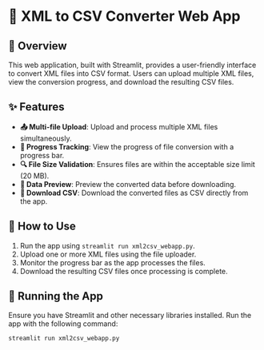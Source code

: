 # 🔄 XML to CSV Converter Web App

## 📜 Overview
This web application, built with Streamlit, provides a user-friendly interface to convert XML files into CSV format. Users can upload multiple XML files, view the conversion progress, and download the resulting CSV files.

## ✨ Features
- **📤 Multi-file Upload**: Upload and process multiple XML files simultaneously.
- **🚀 Progress Tracking**: View the progress of file conversion with a progress bar.
- **🔍 File Size Validation**: Ensures files are within the acceptable size limit (20 MB).
- **🔎 Data Preview**: Preview the converted data before downloading.
- **💾 Download CSV**: Download the converted files as CSV directly from the app.

## 🚀 How to Use
1. Run the app using `streamlit run xml2csv_webapp.py`.
2. Upload one or more XML files using the file uploader.
3. Monitor the progress bar as the app processes the files.
4. Download the resulting CSV files once processing is complete.

## 🔧 Running the App
Ensure you have Streamlit and other necessary libraries installed. Run the app with the following command:

```shell
streamlit run xml2csv_webapp.py
